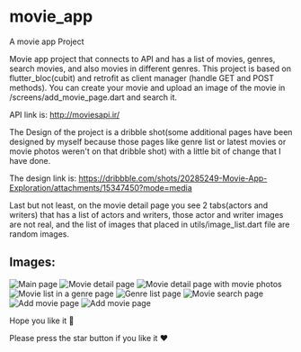# movie_app

A movie app Project

Movie app project that connects to API and has a list of movies, genres, search movies, and also movies in different genres.
This project is based on flutter_bloc(cubit) and retrofit as client manager (handle GET and POST methods).
You can create your movie  and upload an image of the movie in /screens/add_movie_page.dart and search it.

API link is:
http://moviesapi.ir/



The Design of the project is a dribble shot(some additional pages have been designed by myself because those pages like genre list or latest movies or movie photos weren't on that dribble shot) with a little bit of change that I have done.


The design link is:
https://dribbble.com/shots/20285249-Movie-App-Exploration/attachments/15347450?mode=media

Last but not least, on the movie detail page you see 2 tabs(actors and writers) that has a list of actors and writers, those actor and writer images are not real, and the list of images that placed in utils/image_list.dart file are random images.

## Images:  

![Main page](doc/images/image1.png) 
![Movie detail page](doc/images/image2.png) 
![Movie detail page with movie photos](doc/images/image3.png) 
![Movie list in a genre page](doc/images/image4.png) 
![Genre list page](doc/images/image5.png) 
![Movie search page](doc/images/image6.png) 
![Add movie page](doc/images/image7.png) 
![Add movie page](doc/images/image8.png) 


Hope you like it 🤗

Please press the star button if you like it ❤️
